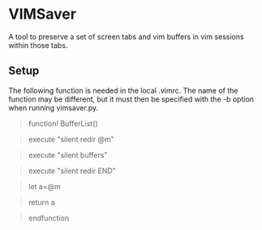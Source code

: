
# VIMSaver

A tool to preserve a set of screen tabs and vim buffers in vim sessions within those tabs.

## Setup

The following function is needed in the local .vimrc. The name of the function may be different, but it must then be specified with the -b option when running vimsaver.py.

 > function! BufferList()
 
 >    execute "silent redir @m"
 
 >    execute "silent buffers"
 
 >    execute "silent redir END"
 
 >    let a=@m
 
 >    return a

 > endfunction

